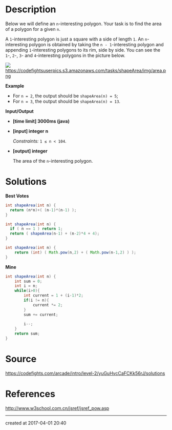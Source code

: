 # Description

Below we will define an `n`-interesting polygon. Your task is to find the area of a polygon for a given `n`.

A `1`-interesting polygon is just a square with a side of length `1`. An `n`-interesting polygon is obtained by taking the `n - 1`-interesting polygon and appending `1`-interesting polygons to its rim, side by side. You can see the `1`-, `2`-, `3`- and `4`-interesting polygons in the picture below.

![](https://codefightsuserpics.s3.amazonaws.com/tasks/shapeArea/img/area.png)
<https://codefightsuserpics.s3.amazonaws.com/tasks/shapeArea/img/area.png>

**Example**

- For `n = 2`, the output should be
  `shapeArea(n) = 5`;
- For `n = 3`, the output should be
  `shapeArea(n) = 13`.

**Input/Output**

- **[time limit] 3000ms (java)**


- **[input] integer n**

  *Constraints:*
  `1 ≤ n < 104`.

- **[output] integer**

  The area of the `n`-interesting polygon.

# Solutions

**Best Votes**

``` java
int shapeArea(int n) {
  return (n*n)+( (n-1)*(n-1) ); 
}
```

```java
int shapeArea(int n) {
  if ( n == 1 ) return 1;
  return ( shapeArea(n-1) + (n-2)*4 + 4);
}
```

``` java
int shapeArea(int n) {
    return (int) ( Math.pow(n,2) + ( Math.pow(n-1,2) ) );
}
```



**Mine**

``` java
int shapeArea(int n) {
    int sum = 0;
    int i = n;
    while(i>0){
        int current = 1 + (i-1)*2;
        if(i != n){
            current *= 2;
        }
        sum += current;
        
        i--;
    }
    return sum;
}
```

# Source

https://codefights.com/arcade/intro/level-2/yuGuHvcCaFCKk56rJ/solutions



# References

http://www.w3school.com.cn/jsref/jsref_pow.asp

---

created at 2017-04-01 20:40
